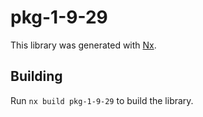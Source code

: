 # pkg-1-9-29

This library was generated with [Nx](https://nx.dev).

## Building

Run `nx build pkg-1-9-29` to build the library.
